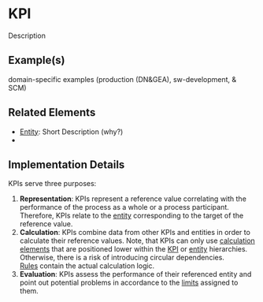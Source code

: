 # KPI
Description
## Example(s)
domain-specific examples (production (DN&GEA), sw-development, & SCM)
## Related Elements
* [Entity](entity.md): Short Description (why?)
* 
## Implementation Details




KPIs serve three purposes:
1. **Representation**: KPIs represent a reference value correlating with the performance of the process as a whole or a process participant. Therefore, KPIs relate to the [entity](entity.md) corresponding to the target of the reference value.
2. **Calculation**: KPIs combine data from other KPIs and entities in order to calculate their reference values. Note, that KPIs can only use [calculation elements](calculationElement.md) that are positioned lower within the [KPI](kpiHierarchy.md) or [entity](entityHierarchy.md) hierarchies. Otherwise, there is a risk of introducing circular dependencies.  
[Rules](rule.md) contain the actual calculation logic.
3. **Evaluation**: KPIs assess the performance of their referenced entity and point out potential problems in accordance to the [limits](limit.md) assigned to them.
